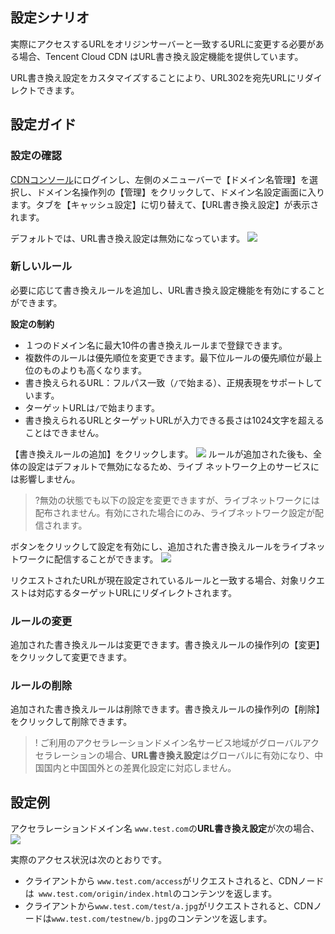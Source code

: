 ## 設定シナリオ

実際にアクセスするURLをオリジンサーバーと一致するURLに変更する必要がある場合、Tencent Cloud CDN はURL書き換え設定機能を提供しています。

URL書き換え設定をカスタマイズすることにより、URL302を宛先URLにリダイレクトできます。

## 設定ガイド

### 設定の確認

[CDNコンソール](https://console.cloud.tencent.com/cdn)にログインし、左側のメニューバーで【ドメイン名管理】を選択し、ドメイン名操作列の【管理】をクリックして、ドメイン名設定画面に入ります。タブを【キャッシュ設定】に切り替えて、【URL書き換え設定】が表示されます。

デフォルトでは、URL書き換え設定は無効になっています。
![](https://main.qcloudimg.com/raw/01f93aaa70c523ae0bb1ab5debae8558.png)


### 新しいルール

必要に応じて書き換えルールを追加し、URL書き換え設定機能を有効にすることができます。

**設定の制約**
+ １つのドメイン名に最大10件の書き換えルールまで登録できます。
+ 複数件のルールは優先順位を変更できます。最下位ルールの優先順位が最上位のものよりも高くなります。
+ 書き換えられるURL：フルパス一致（`/`で始まる）、正規表現をサポートしています。
+ ターゲットURLは`/`で始まります。
+ 書き換えられるURLとターゲットURLが入力できる長さは1024文字を超えることはできません。

【書き換えルールの追加】をクリックします。
![](https://main.qcloudimg.com/raw/97ea8713395f3af8654c39be97f124d3.png)
ルールが追加された後も、全体の設定はデフォルトで無効になるため、ライブ ネットワーク上のサービスには影響しません。

>?無効の状態でも以下の設定を変更できますが、ライブネットワークには配布されません。有効にされた場合にのみ、ライブネットワーク設定が配信されます。

ボタンをクリックして設定を有効にし、追加された書き換えルールをライブネットワークに配信することができます。
![](https://main.qcloudimg.com/raw/214b034e578d5eaac0a63cacd49f1e2d.png)

リクエストされたURLが現在設定されているルールと一致する場合、対象リクエストは対応するターゲットURLにリダイレクトされます。

### ルールの変更

追加された書き換えルールは変更できます。書き換えルールの操作列の【変更】をクリックして変更できます。

### ルールの削除

追加された書き換えルールは削除できます。書き換えルールの操作列の【削除】をクリックして削除できます。



>! ご利用のアクセラレーションドメイン名サービス地域がグローバルアクセラレーションの場合、**URL書き換え設定**はグローバルに有効になり、中国国内と中国国外との差異化設定に対応しません。

## 設定例

アクセラレーションドメイン名 `www.test.com`の**URL書き換え設定**が次の場合、
![](https://main.qcloudimg.com/raw/19edbf944b4e727b7c62270f2d8078cf.png)

実際のアクセス状況は次のとおりです。

+ クライアントから `www.test.com/access`がリクエストされると、CDNノードは` www.test.com/origin/index.html`のコンテンツを返します。
+ クライアントから`www.test.com/test/a.jpg`がリクエストされると、CDNノードは`www.test.com/testnew/b.jpg`のコンテンツを返します。



